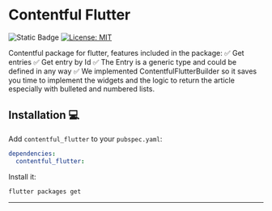 # Contentful Flutter

![Static Badge](https://img.shields.io/badge/Powered_by-Hackberry-purple?logo=https%3A%2F%2Fimages.squarespace-cdn.com%2Fcontent%2Fv1%2F64ca1605fe6d9558d84c5b3e%2F1c231bbf-fdaa-46d3-b991-71eb03212971%2Fhackberry-secondary-symbol-tansparent.png%3Fformat%3D300w)
[![License: MIT][license_badge]][license_link]

Contentful package for flutter, features included in the package:
✅ Get entries
✅ Get entry by Id
✅ The Entry is a generic type and could be defined in any way
✅ We implemented ContentfulFlutterBuilder so it saves you time to implement the widgets and the logic to return the article especially with bulleted and numbered lists.

## Installation 💻

Add `contentful_flutter` to your `pubspec.yaml`:

```yaml
dependencies:
  contentful_flutter:
```

Install it:

```sh
flutter packages get
```

---

[flutter_install_link]: https://docs.flutter.dev/get-started/install
[license_badge]: https://img.shields.io/badge/license-MIT-blue.svg
[license_link]: https://opensource.org/licenses/MIT
